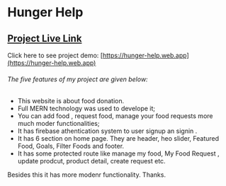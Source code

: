 # Hunger Help

## [Project Live Link](https://hunger-help.web.app)

Click here to see project demo: [https://hunger-help.web.app](https://hunger-help.web.app)

###### The five features of my project are given below:

- This website is about food donation.
- Full MERN technology was used to develope it;
- You can add food , request food, manage your food requests more much moder functionalities;
- It has firebase athentication system to user signup an signin .
- It has 6 section on home page. They are header, heo slider, Featured Food, Goals, Filter Foods and footer.
- It has some protected route like manage my food, My Food Request , update prodcut, product detail, create request etc.

Besides this it has more modenr functionality. Thanks.
